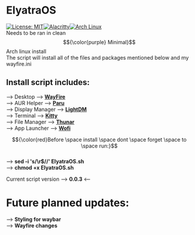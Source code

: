 # ElyatraOS
[![License: MIT](https://img.shields.io/badge/License-MIT-yellow.svg)](https://opensource.org/licenses/MIT)[![Alacritty](https://img.shields.io/badge/Alacritty-F46D01?logo=alacritty&logoColor=fff)](#)[![Arch Linux](https://img.shields.io/badge/Arch%20Linux-1793D1?logo=arch-linux&logoColor=fff)](#)<br>
Needs to be ran in clean $${\color{purple} Minimal}$$ Arch linux install <br>
The script will install all of the files and packages mentioned below and my wayfire.ini<br>
## Install script includes: <br>
--> Desktop --> [**WayFire**](https://wayfire.org/) <br>
--> AUR Helper -->  [**Paru**](https://github.com/Morganamilo/paru) <br>
--> Display Manager --> [**LightDM**](https://wiki.archlinux.org/title/LightDM) <br>
--> Terminal --> [**Kitty**](https://github.com/kovidgoyal/kitty) <br>
--> File Manager --> [**Thunar**](https://docs.xfce.org/xfce/thunar/start) <br>
--> App Launcher --> [**Wofi**](https://github.com/SimplyCEO/wofi)

$${\color{red}Before \space install \space dont \space forget \space to \space run:}$$<br>
--> **sed -i 's/\r$//' ElyatraOS.sh** <br>
--> **chmod +x ElyatraOS.sh**

Current script version --> **0.0.3** <--

# Future planned updates:<br>
--> **Styling for waybar** <br>
--> **Wayfire changes**
